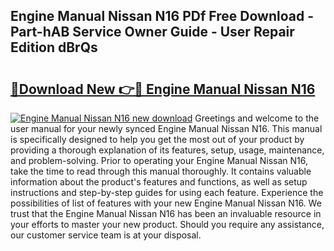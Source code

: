 ## Engine Manual Nissan N16 PDf Free Download - Part-hAB Service Owner Guide - User Repair Edition dBrQs

# <h2><a href="http://bc75849.oget.top/?id=Engine+Manual+Nissan+N16">🔗Download New 👉🔴 Engine Manual Nissan N16</a></h2>

[![Engine Manual Nissan N16 new download](https://i.imgur.com/5g1atiW.png)](http://bc75849.oget.top/?id=Engine+Manual+Nissan+N16)
Greetings and welcome to the user manual for your newly synced Engine Manual Nissan N16. This manual is specifically designed to help you get the most out of your product by providing a thorough explanation of its features, setup, usage, maintenance, and problem-solving. Prior to operating your Engine Manual Nissan N16, take the time to read through this manual thoroughly. It contains valuable information about the product's features and functions, as well as setup instructions and step-by-step guides for using each feature. Experience the possibilities of list of features with your new Engine Manual Nissan N16. We trust that the Engine Manual Nissan N16 has been an invaluable resource in your efforts to master your new product. Should you require any assistance, our customer service team is at your disposal.
